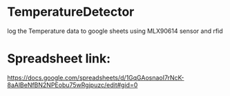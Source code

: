 # TemperatureDetector
log the Temperature data to google sheets using MLX90614 sensor and rfid 

# Spreadsheet link:
https://docs.google.com/spreadsheets/d/1GqGAosnaoI7rNcK-8aAlBeNfBN2NPEobu75wRgjpuzc/edit#gid=0



